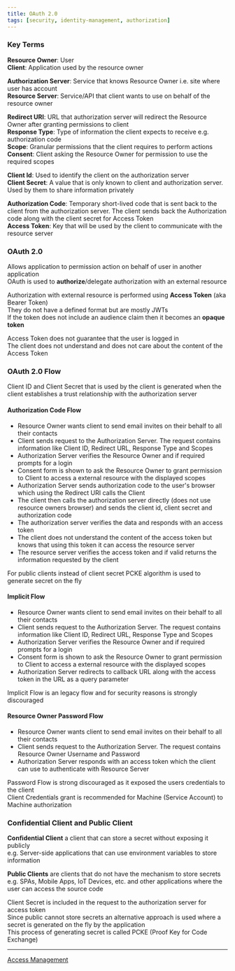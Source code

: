 ```yaml
---
title: OAuth 2.0
tags: [security, identity-management, authorization]
---
```


### Key Terms

**Resource Owner**: User  
**Client**: Application used by the resource owner  

**Authorization Server**: Service that knows Resource Owner i.e. site where user has account  
**Resource Server**: Service/API that client wants to use on behalf of the resource owner  

**Redirect URI**: URL that authorization server will redirect the Resource Owner after granting permissions to client  
**Response Type**: Type of information the client expects to receive e.g. authorization code  
**Scope**: Granular permissions that the client requires to perform actions  
**Consent**: Client asking the Resource Owner for permission to use the required scopes  

**Client Id**: Used to identify the client on the authorization server  
**Client Secret**: A value that is only known to client and authorization server. Used by them to share information privately  

**Authorization Code**: Temporary short-lived code that is sent back to the client from the authorization server. The client sends back the Authorization code along with the client secret for Access Token  
**Access Token**: Key that will be used by the client to communicate with the resource server

### OAuth 2.0

Allows application to permission action on behalf of user in another application  
OAuth is used to **authorize**/delegate authorization with an external resource  

Authorization with external resource is performed using **Access Token** (aka Bearer Token)  
They do not have a defined format but are mostly JWTs  
If the token does not include an audience claim then it becomes an **opaque token**

Access Token does not guarantee that the user is logged in  
The client does not understand and does not care about the content of the Access Token

### OAuth 2.0 Flow

Client ID and Client Secret that is used by the client is generated when the client establishes a trust relationship with the authorization server

#### Authorization Code Flow

- Resource Owner wants client to send email invites on their behalf to all their contacts  
- Client sends request to the Authorization Server. The request contains information like Client ID, Redirect URL, Response Type and Scopes  
- Authorization Server verifies the Resource Owner and if required prompts for a login  
- Consent form is shown to ask the Resource Owner to grant permission to Client to access a external resource with the displayed scopes  
- Authorization Server sends authorization code to the user's browser which using the Redirect URI calls the Client   
- The client then calls the authorization server directly (does not use resource owners browser) and sends the client id, client secret and authorization code  
- The authorization server verifies the data and responds with an access token  
- The client does not understand the content of the access token but knows that using this token it can access the resource server  
- The resource server verifies the access token and if valid returns the information requested by the client

For public clients instead of client secret PCKE algorithm is used to generate secret on the fly

#### Implicit Flow

- Resource Owner wants client to send email invites on their behalf to all their contacts  
- Client sends request to the Authorization Server. The request contains information like Client ID, Redirect URL, Response Type and Scopes  
- Authorization Server verifies the Resource Owner and if required prompts for a login  
- Consent form is shown to ask the Resource Owner to grant permission to Client to access a external resource with the displayed scopes  
- Authorization Server redirects to callback URL along with the access token in the URL as a query parameter

Implicit Flow is an legacy flow and for security reasons is strongly discouraged

#### Resource Owner Password Flow

- Resource Owner wants client to send email invites on their behalf to all their contacts  
- Client sends request to the Authorization Server. The request contains Resource Owner Username and Password
- Authorization Server responds with an access token which the client can use to authenticate with Resource Server

Password Flow is strong discouraged as it exposed the users credentials to the client  
Client Credentials grant is recommended for Machine (Service Account) to Machine authorization

### Confidential Client and Public Client

**Confidential Client** a client that can store a secret without exposing it publicly  
e.g. Server-side applications that can use environment variables to store information

**Public Clients** are clients that do not have the mechanism to store secrets  
e.g. SPAs, Mobile Apps, IoT Devices, etc. and other applications where the user can access the source code 

Client Secret is included in the request to the authorization server for access token  
Since public cannot store secrets an alternative approach is used where a secret is generated on the fly by the application    
This process of generating secret is called PCKE (Proof Key for Code Exchange)

---

[Access Management](Access%20Management.md)